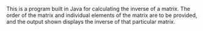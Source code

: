 This is a program built in Java for calculating the inverse of a matrix. The order of the matrix and individual elements of the matrix are to be provided, and the output shown displays the inverse of that particular matrix.
